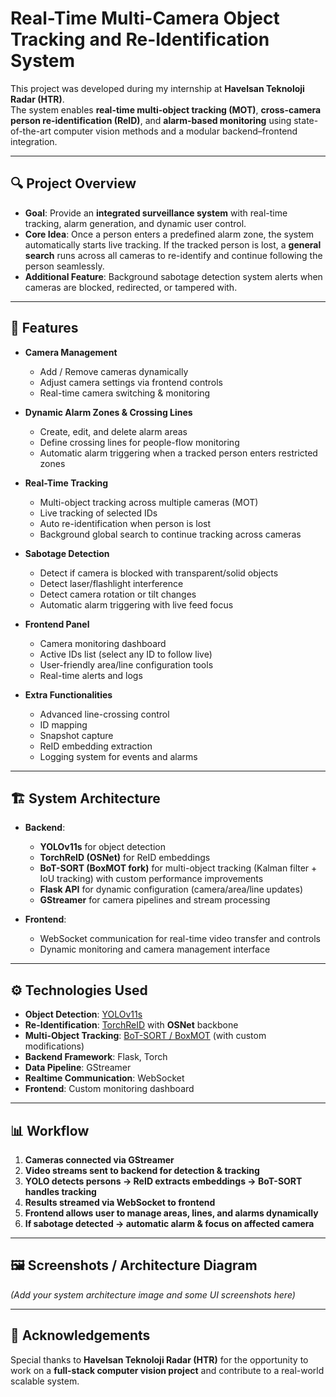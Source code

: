# Real-Time Multi-Camera Object Tracking and Re-Identification System  

This project was developed during my internship at **Havelsan Teknoloji Radar (HTR)**.  
The system enables **real-time multi-object tracking (MOT)**, **cross-camera person re-identification (ReID)**, and **alarm-based monitoring** using state-of-the-art computer vision methods and a modular backend–frontend integration.  

---

## 🔍 Project Overview  

- **Goal**: Provide an **integrated surveillance system** with real-time tracking, alarm generation, and dynamic user control.  
- **Core Idea**: Once a person enters a predefined alarm zone, the system automatically starts live tracking. If the tracked person is lost, a **general search** runs across all cameras to re-identify and continue following the person seamlessly.  
- **Additional Feature**: Background sabotage detection system alerts when cameras are blocked, redirected, or tampered with.  

---

## 🚀 Features  

- **Camera Management**  
  - Add / Remove cameras dynamically  
  - Adjust camera settings via frontend controls  
  - Real-time camera switching & monitoring  

- **Dynamic Alarm Zones & Crossing Lines**  
  - Create, edit, and delete alarm areas  
  - Define crossing lines for people-flow monitoring  
  - Automatic alarm triggering when a tracked person enters restricted zones  

- **Real-Time Tracking**  
  - Multi-object tracking across multiple cameras (MOT)  
  - Live tracking of selected IDs  
  - Auto re-identification when person is lost  
  - Background global search to continue tracking across cameras  

- **Sabotage Detection**  
  - Detect if camera is blocked with transparent/solid objects  
  - Detect laser/flashlight interference  
  - Detect camera rotation or tilt changes  
  - Automatic alarm triggering with live feed focus  

- **Frontend Panel**  
  - Camera monitoring dashboard  
  - Active IDs list (select any ID to follow live)  
  - User-friendly area/line configuration tools  
  - Real-time alerts and logs  

- **Extra Functionalities**  
  - Advanced line-crossing control  
  - ID mapping  
  - Snapshot capture  
  - ReID embedding extraction  
  - Logging system for events and alarms  

---

## 🏗️ System Architecture  

- **Backend**:  
  - **YOLOv11s** for object detection  
  - **TorchReID (OSNet)** for ReID embeddings  
  - **BoT-SORT (BoxMOT fork)** for multi-object tracking (Kalman filter + IoU tracking) with custom performance improvements  
  - **Flask API** for dynamic configuration (camera/area/line updates)  
  - **GStreamer** for camera pipelines and stream processing  

- **Frontend**:  
  - WebSocket communication for real-time video transfer and controls  
  - Dynamic monitoring and camera management interface  

---

## ⚙️ Technologies Used  

- **Object Detection**: [YOLOv11s](https://github.com/ultralytics/ultralytics)  
- **Re-Identification**: [TorchReID](https://kaiyangzhou.github.io/deep-person-reid/) with **OSNet** backbone  
- **Multi-Object Tracking**: [BoT-SORT / BoxMOT](https://github.com/mikel-brostrom/Yolov5_StrongSORT_OSNet) (with custom modifications)  
- **Backend Framework**: Flask, Torch  
- **Data Pipeline**: GStreamer  
- **Realtime Communication**: WebSocket  
- **Frontend**: Custom monitoring dashboard  

---

## 📊 Workflow  

1. **Cameras connected via GStreamer**  
2. **Video streams sent to backend for detection & tracking**  
3. **YOLO detects persons → ReID extracts embeddings → BoT-SORT handles tracking**  
4. **Results streamed via WebSocket to frontend**  
5. **Frontend allows user to manage areas, lines, and alarms dynamically**  
6. **If sabotage detected → automatic alarm & focus on affected camera**  

---

## 🖼️ Screenshots / Architecture Diagram  

*(Add your system architecture image and some UI screenshots here)*  

---

## 🙏 Acknowledgements  

Special thanks to **Havelsan Teknoloji Radar (HTR)** for the opportunity to work on a **full-stack computer vision project** and contribute to a real-world scalable system.  
